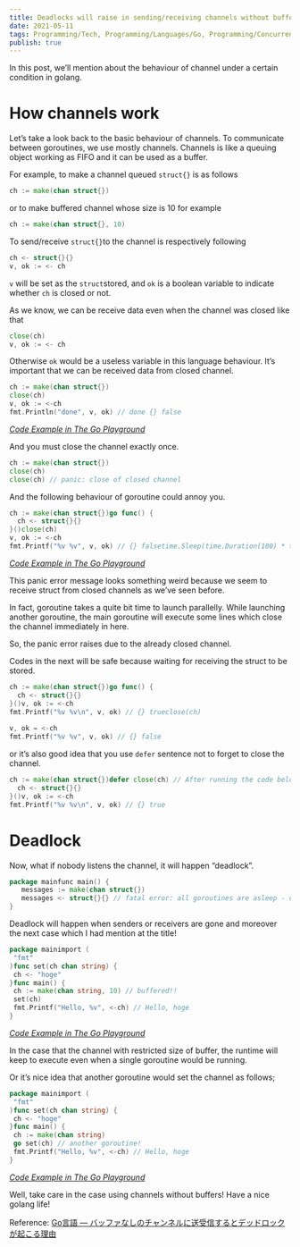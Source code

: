 ```yaml
---
title: Deadlocks will raise in sending/receiving channels without buffers on single goroutine
date: 2021-05-11
tags: Programming/Tech, Programming/Languages/Go, Programming/Concurrency
publish: true
---
```

In this post, we’ll mention about the behaviour of channel under a certain condition in golang.

# How channels work

Let’s take a look back to the basic behaviour of channels. To communicate between goroutines, we use mostly channels. Channels is like a queuing object working as FIFO and it can be used as a buffer.

For example, to make a channel queued `struct{}` is as follows

```go
ch := make(chan struct{})
```
or to make buffered channel whose size is 10 for example 
```go
ch := make(chan struct{}, 10)
```
To send/receive `struct{}`to the channel is respectively following
```go
ch <- struct{}{}  
v, ok := <- ch
```
`v` will be set as the `struct`stored, and `ok` is a boolean variable to indicate whether `ch` is closed or not.

As we know, we can be receive data even when the channel was closed like that
```go
close(ch)  
v, ok := <- ch
```
Otherwise `ok` would be a useless variable in this language behaviour. It’s important that we can be received data from closed channel.
```go
ch := make(chan struct{})  
close(ch)  
v, ok := <-ch  
fmt.Println("done", v, ok) // done {} false
```

[_Code Example in The Go Playground_](https://play.golang.org/p/0QNfHHOb3S8)

And you must close the channel exactly once.
```go
ch := make(chan struct{})  
close(ch)  
close(ch) // panic: close of closed channel
```
And the following behaviour of goroutine could annoy you.
```go
ch := make(chan struct{})go func() {  
  ch <- struct{}{}  
}()close(ch)  
v, ok := <-ch  
fmt.Printf("%v %v", v, ok) // {} falsetime.Sleep(time.Duration(100) * time.Millisecond) // panic: send on closed channel
```
[_Code Example in The Go Playground_](https://play.golang.org/p/nbosnA-VV43)

This panic error message looks something weird because we seem to receive struct from closed channels as we’ve seen before.

In fact, goroutine takes a quite bit time to launch parallelly. While launching another goroutine, the main goroutine will execute some lines which close the channel immediately in here.

So, the panic error raises due to the already closed channel.

Codes in the next will be safe because waiting for receiving the struct to be stored.

```go
ch := make(chan struct{})go func() {  
  ch <- struct{}{}  
}()v, ok := <-ch  
fmt.Printf("%v %v\n", v, ok) // {} trueclose(ch)  
   
v, ok = <-ch  
fmt.Printf("%v %v", v, ok) // {} false
```
or it’s also good idea that you use `defer` sentence not to forget to close the channel.
```go
ch := make(chan struct{})defer close(ch) // After running the code below, you can be sure that the channel will be closedgo func() {  
  ch <- struct{}{}  
}()v, ok := <-ch  
fmt.Printf("%v %v\n", v, ok) // {} true
```
# Deadlock

Now, what if nobody listens the channel, it will happen “deadlock”.
```go
package mainfunc main() {  
   messages := make(chan struct{})  
   messages <- struct{}{} // fatal error: all goroutines are asleep - deadlock!  
}
```
Deadlock will happen when senders or receivers are gone and moreover the next case which I had mention at the title!
```go
package mainimport (  
 "fmt"  
)func set(ch chan string) {  
 ch <- "hoge"  
}func main() {  
 ch := make(chan string, 10) // buffered!!  
 set(ch)  
 fmt.Printf("Hello, %v", <-ch) // Hello, hoge  
}
```
[_Code Example in The Go Playground_](https://play.golang.org/p/JARWuReOdC6)

In the case that the channel with restricted size of buffer, the runtime will keep to execute even when a single goroutine would be running.

Or it’s nice idea that another goroutine would set the channel as follows;

```go
package mainimport (  
 "fmt"  
)func set(ch chan string) {  
 ch <- "hoge"  
}func main() {  
 ch := make(chan string)  
 go set(ch) // another goroutine!  
 fmt.Printf("Hello, %v", <-ch) // Hello, hoge  
}
```
[_Code Example in The Go Playground_](https://play.golang.org/p/FGhVZ9CW0GL)

Well, take care in the case using channels without buffers! Have a nice golang life!

Reference: [Go言語 — バッファなしのチャンネルに送受信するとデッドロックが起こる理由](https://qiita.com/YumaInaura/items/943c24ffb64df5e01c65)

